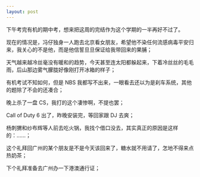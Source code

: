 ```yaml
---
layout: post
---
```


下午考完有机的期中考，想来把这周的完结作为这个学期的一半再好不过了。

现在的情况是，冯仔独身一人跑去北京看女朋友，希望他不染任何流感病毒平安归来，我关心的不是他，而是他信誓旦旦保证给我带回来的果脯；

天气越来越冷丝毫没有暖和的趋势，今天甚至连太阳都躲起来，下着冷丝丝的毛毛雨，后山那边雾气朦胧好像刚打开冰箱的样子；

有机考试不知如何，但是 NBS 我都写不出来，一眼看去还以为是刹车系统，其他的题除了不会的还凑合；

晚上杀了一盘 CS，我打的这个凄惨啊，不提也罢；

Call of Duty 6 出了，昨晚安装完，等回家跟 DJ 去爽；

杨刺猬和纱布辉等人前去吃火锅，我找个借口没去，其实真正的原因是这样的：……；

这个礼拜回广州的某个朋友是不是今天该回来了，糖水就不用请了，怎地不得来点热奶茶；

下个礼拜准备去广州办一下港澳通行证；

